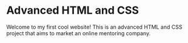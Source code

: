 # Advanced HTML and CSS

Welcome to my first cool website! This is an advanced HTML and CSS project that aims to market an online mentoring company. 

